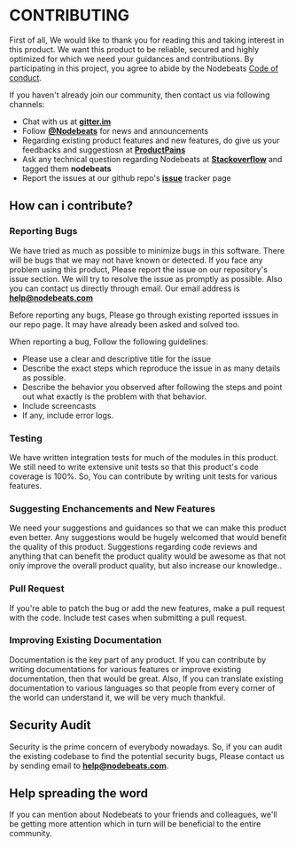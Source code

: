 # CONTRIBUTING

First of all, We would like to thank you for reading this and taking interest in this product. We want this product to be reliable, secured and highly optimized for which we need your guidances and contributions.
By participating in this project, you agree to abide by the Nodebeats  [Code of conduct](https://github.com/nodebeats/nodebeats/blob/master/code_of_conduct.md).

If you haven't already join our community, then contact us via following channels:
* Chat with us at [**gitter.im**](https://gitter.im/nodebeats/nodebeats)
* Follow  [**@Nodebeats**](https://twitter.com/nodebeats) for news and announcements
* Regarding existing product features and new features, do give us your feedbacks and suggestiosn at   [**ProductPains**](https://productpains.com/user/nodebeats)
* Ask any technical question regarding Nodebeats at [**Stackoverflow**](http://stackoverflow.com/questions/tagged/nodebeats) and tagged them **nodebeats**
* Report the issues at our github repo's [**issue**](https://github.com/nodebeats/nodebeats/issues/) tracker page


## How can i contribute?

### Reporting Bugs

 We have tried as much as possible to minimize bugs in this software. There will be bugs that we may not have known or detected. If you face any problem using this product, Please report the issue on our repository's issue section. We will try to resolve the issue as promptly as possible. Also you can contact us directly through email. Our email address is **help@nodebeats.com**

Before reporting any bugs, Please go through existing reported isssues in our repo page. It may have already been asked and solved too.

When reporting a bug, Follow the following guidelines:

*   Please  use a clear and descriptive title for the issue
*   Describe the exact steps which reproduce the issue in as many details as possible.
*   Describe the behavior you observed after following the steps and point out what exactly is the problem with that behavior.
*   Include screencasts
*   If any, include error logs.


### Testing

We have written integration tests for much of the modules in this product. We still need to write extensive unit tests so that this product's code coverage is 100%.
So, You can contribute by writing unit tests for various features.


### Suggesting Enchancements and New Features

 We need your suggestions and guidances so that we can make this product even better. Any suggestions would be hugely welcomed that would benefit the quality of this product. Suggestions regarding code reviews and anything that can benefit the product quality would be awesome as that not only improve the overall product quality, but also increase our knowledge..


### Pull Request

 If you're able to patch the bug or add the new features, make a pull request with the code. Include test cases when submitting a pull request.




### Improving Existing Documentation

 Documentation is the key part of any product. If you can contribute by writing documentations for various features or improve existing documentation, then that would be great.
Also, If you can translate existing documentation to various languages so that people from every corner of the world can understand it, we will be very much thankful.



## Security Audit
Security is the prime concern of everybody nowadays. So, if you can audit the existing codebase to find the potential security bugs, Please contact us by sending email to **help@nodebeats.com**.


## Help spreading the word

If you can mention about Nodebeats to your friends and colleagues, we'll be getting more attention which in turn will be beneficial to the entire community.